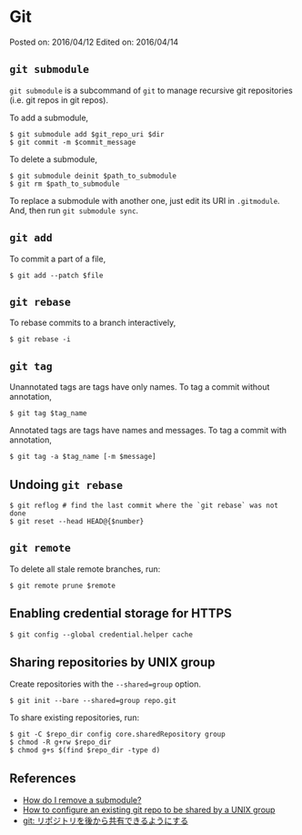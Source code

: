 # Git

Posted on: 2016/04/12
Edited on: 2016/04/14


## `git submodule`

`git submodule` is a subcommand of `git` to manage recursive git repositories
(i.e. git repos in git repos).

To add a submodule,

```
$ git submodule add $git_repo_uri $dir
$ git commit -m $commit_message
```

To delete a submodule,

```
$ git submodule deinit $path_to_submodule
$ git rm $path_to_submodule
```

To replace a submodule with another one, just edit its URI in `.gitmodule`.
And, then run `git submodule sync`.


## `git add`

To commit a part of a file,

```
$ git add --patch $file
```


## `git rebase`

To rebase commits to a branch interactively,

```
$ git rebase -i
```


## `git tag`

Unannotated tags are tags have only names.
To tag a commit without annotation,

```
$ git tag $tag_name
```

Annotated tags are tags have names and messages.
To tag a commit with annotation,

```
$ git tag -a $tag_name [-m $message]
```


## Undoing `git rebase`

```
$ git reflog # find the last commit where the `git rebase` was not done
$ git reset --head HEAD@{$number}
```


## `git remote`

To delete all stale remote branches, run:

```
$ git remote prune $remote
```


## Enabling credential storage for HTTPS

```
$ git config --global credential.helper cache
```

## Sharing repositories by UNIX group

Create repositories with the `--shared=group` option.

```
$ git init --bare --shared=group repo.git
```

To share existing repositories, run:

```
$ git -C $repo_dir config core.sharedRepository group
$ chmod -R g+rw $repo_dir
$ chmod g+s $(find $repo_dir -type d)
```


## References

- [How do I remove a submodule?](http://stackoverflow.com/questions/1260748/how-do-i-remove-a-submodule)
- [How to configure an existing git repo to be shared by a UNIX group](http://stackoverflow.com/questions/3242282/how-to-configure-an-existing-git-repo-to-be-shared-by-a-unix-group)
- [git: リポジトリを後から共有できるようにする](http://d.hatena.ne.jp/kuma8/20110115/1295100616)

